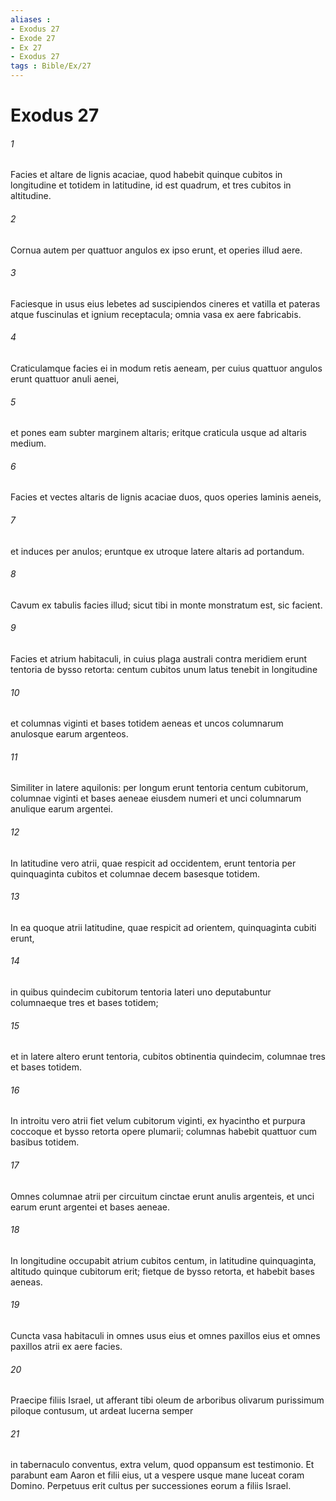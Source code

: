 ```yaml
---
aliases : 
- Exodus 27
- Exode 27
- Ex 27
- Exodus 27
tags : Bible/Ex/27
---
```


# Exodus 27

###### 1
Facies et altare de lignis acaciae, quod habebit quinque cubitos in longitudine et totidem in latitudine, id est quadrum, et tres cubitos in altitudine. 
###### 2
Cornua autem per quattuor angulos ex ipso erunt, et operies illud aere. 
###### 3
Faciesque in usus eius lebetes ad suscipiendos cineres et vatilla et pateras atque fuscinulas et ignium receptacula; omnia vasa ex aere fabricabis. 
###### 4
Craticulamque facies ei in modum retis aeneam, per cuius quattuor angulos erunt quattuor anuli aenei, 
###### 5
et pones eam subter marginem altaris; eritque craticula usque ad altaris medium. 
###### 6
Facies et vectes altaris de lignis acaciae duos, quos operies laminis aeneis, 
###### 7
et induces per anulos; eruntque ex utroque latere altaris ad portandum. 
###### 8
Cavum ex tabulis facies illud; sicut tibi in monte monstratum est, sic facient.
###### 9
Facies et atrium habitaculi, in cuius plaga australi contra meridiem erunt tentoria de bysso retorta: centum cubitos unum latus tenebit in longitudine 
###### 10
et columnas viginti et bases totidem aeneas et uncos columnarum anulosque earum argenteos. 
###### 11
Similiter in latere aquilonis: per longum erunt tentoria centum cubitorum, columnae viginti et bases aeneae eiusdem numeri et unci columnarum anulique earum argentei. 
###### 12
In latitudine vero atrii, quae respicit ad occidentem, erunt tentoria per quinquaginta cubitos et columnae decem basesque totidem. 
###### 13
In ea quoque atrii latitudine, quae respicit ad orientem, quinquaginta cubiti erunt, 
###### 14
in quibus quindecim cubitorum tentoria lateri uno deputabuntur columnaeque tres et bases totidem; 
###### 15
et in latere altero erunt tentoria, cubitos obtinentia quindecim, columnae tres et bases totidem. 
###### 16
In introitu vero atrii fiet velum cubitorum viginti, ex hyacintho et purpura coccoque et bysso retorta opere plumarii; columnas habebit quattuor cum basibus totidem. 
###### 17
Omnes columnae atrii per circuitum cinctae erunt anulis argenteis, et unci earum erunt argentei et bases aeneae. 
###### 18
In longitudine occupabit atrium cubitos centum, in latitudine quinquaginta, altitudo quinque cubitorum erit; fietque de bysso retorta, et habebit bases aeneas. 
###### 19
Cuncta vasa habitaculi in omnes usus eius et omnes paxillos eius et omnes paxillos atrii ex aere facies.
###### 20
Praecipe filiis Israel, ut afferant tibi oleum de arboribus olivarum purissimum piloque contusum, ut ardeat lucerna semper 
###### 21
in tabernaculo conventus, extra velum, quod oppansum est testimonio. Et parabunt eam Aaron et filii eius, ut a vespere usque mane luceat coram Domino. Perpetuus erit cultus per successiones eorum a filiis Israel.

